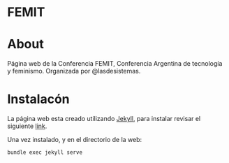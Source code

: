 # FEMIT

# About
Página web de la Conferencia FEMIT, Conferencia Argentina de tecnología y feminismo. Organizada por @lasdesistemas.

# Instalacón

La página web esta creado utilizando [Jekyll](https://jekyllrb.com/), para instalar revisar el siguiente [link](https://jekyllrb.com/docs/installation/). 

Una vez instalado, y en el directorio de la web:

```
bundle exec jekyll serve
```


